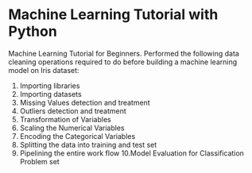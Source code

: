 # Machine Learning Tutorial with Python

Machine Learning Tutorial for Beginners. Performed the following data cleaning operations required to do before building a machine learning model on Iris dataset:
1. Importing libraries
2. Importing datasets
3. Missing Values detection and treatment
4. Outliers detection and treatment
5. Transformation of Variables
6. Scaling the Numerical Variables
7. Encoding the Categorical Variables
8. Splitting the data into training and test set
9. Pipelining the entire work flow
10.Model Evaluation for Classification Problem set

